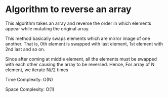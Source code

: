 # Algorithm to reverse an array

This algorithm takes an array and reverse the order in which elements appear while mutating the original array.

This method basically swaps elements which are mirror image of one another. That is, 0th element is swapped with last element, 1st element with 2nd last and so on.

Since after coming at middle element, all the elements must be swapped with each other causing the array to be reversed. Hence, For array of N element, we iterate N//2 times

Time Complexity: O(N)

Space Complexity: O(1)
